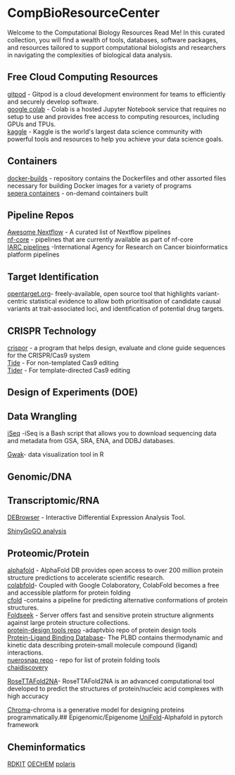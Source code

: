 # CompBioResourceCenter

Welcome to the Computational Biology Resources Read Me! In this curated collection, you will find a wealth of tools, databases, software packages, and resources tailored to support computational biologists and researchers in navigating the complexities of biological data analysis. 




## Free Cloud Computing Resources
[gitpod](https://www.gitpod.io) - Gitpod is a cloud development environment for teams to efficiently and securely develop software. \
[google colab](https://colab.research.google.com) - Colab is a hosted Jupyter Notebook service that requires no setup to use and provides free access to computing resources, including GPUs and TPUs. \
[kaggle](https://www.kaggle.com/) - Kaggle is the world's largest data science community with powerful tools and resources to help you achieve your data science goals. 

## Containers
[docker-builds](https://github.com/StaPH-B/docker-builds) - repository contains the Dockerfiles and other assorted files necessary for building Docker images for a variety of programs \
[seqera containers](https://seqera.io/containers/) - on-demand cointainers built 
## Pipeline Repos
[Awesome Nextflow](https://github.com/nextflow-io/awesome-nextflow) - A curated list of Nextflow pipelines \
[nf-core](https://nf-co.re/pipelines) - pipelines that are currently available as part of nf-core \
[IARC pipelines](https://github.com/IARCbioinfo/IARC-nf) -International Agency for Research on Cancer bioinformatics platform pipelines


## Target Identification 
[opentarget.org](https://www.opentargets.org/)- freely-available, open source tool that highlights variant-centric statistical evidence to allow both prioritisation of candidate causal variants at trait-associated loci, and identification of potential drug targets.

## CRISPR Technology 
[crispor](http://crispor.gi.ucsc.edu) - a program that helps design, evaluate and clone guide sequences for the CRISPR/Cas9 system \
[Tide](http://shinyapps.datacurators.nl/tide/) - For non-templated Cas9 editing \
[Tider](http://shinyapps.datacurators.nl/tider/) - For template-directed Cas9 editing

## Design of Experiments (DOE)

## Data Wrangling
[iSeq](https://github.com/BioOmics/iSeq?tab=readme-ov-file) -iSeq is a Bash script that allows you to download sequencing data and metadata from GSA, SRA, ENA, and DDBJ databases.

[Gwak](https://github.com/Kanaries/GWalkR?tab=readme-ov-file)- data visualization tool in R 
## Genomic/DNA 

## Transcriptomic/RNA
[DEBrowser](https://www.bioconductor.org/packages/release/bioc/vignettes/debrowser/inst/doc/DEBrowser.html) - Interactive Differential Expression Analysis Tool.

[ShinyGo](http://bioinformatics.sdstate.edu/go/)[GO analysis](https://github.com/evanpeikon/functional_enrichment_analysis)  
## Proteomic/Protein

[alphafold](https://alphafold.ebi.ac.uk/) - AlphaFold DB provides open access to over 200 million protein structure predictions to accelerate scientific research. \
[colabfold](https://colab.research.google.com/github/sokrypton/ColabFold/blob/main/AlphaFold2.ipynb)- Coupled with Google Colaboratory, ColabFold becomes a free and accessible platform for protein folding \
[cfold](https://colab.research.google.com/github/patrickbryant1/Cfold/blob/master/Cfold.ipynb) -contains a pipeline for predicting alternative conformations of protein structures. \
[Foldseek](https://search.foldseek.com/search) - Server offers fast and sensitive protein structure alignments against large protein structure collections. \
[protein-design tools repo](https://design.adaptyvbio.com/tools) -adaptvbio repo of protein design tools \
[Protein-Ligand Binding Database](https://plbd.org/db/)- The PLBD contains thermodynamic and kinetic data describing protein‑small molecule compound (ligand) interactions. \
[nuerosnap repo](https://neurosnap.ai/services) - repo for list of protein folding tools \
[chaidiscovery](https://www.chaidiscovery.com/blog/introducing-chai-1)

[RoseTTAFold2NA](https://app.superbio.ai/apps/668c0b4c5a3d67435cdebf64)- RoseTTAFold2NA is an advanced computational tool developed to predict the structures of protein/nucleic acid complexes with high accuracy

[Chroma](https://github.com/generatebio/chroma)-chroma is a generative model for designing proteins programmatically.## Epigenomic/Epigenome
[UniFold](https://github.com/dptech-corp/Uni-Fold)-Alphafold in pytorch framework

## Cheminformatics

[RDKIT](https://www.rdkit.org/)
[OECHEM](https://docs.eyesopen.com/toolkits/python/oechemtk/index.html)
[polaris](https://polaris-hub.github.io/polaris/stable/)

